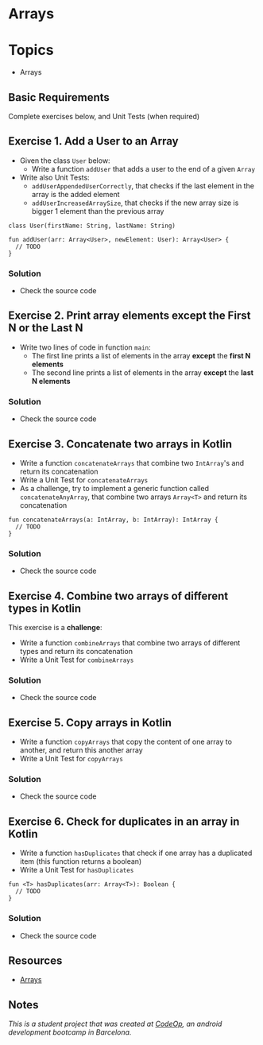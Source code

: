 
# Arrays

# Topics
- Arrays

## Basic Requirements

Complete exercises below, and Unit Tests (when required)

## Exercise 1. Add a User to an Array

- Given the class `User` below:
  - Write a function `addUser` that adds a user to the end of a given `Array`
- Write also Unit Tests:
  - `addUserAppendedUserCorrectly`, that checks if the last element in the array is the added element
  - `addUserIncreasedArraySize`, that checks if the new array size is bigger 1 element than the previous array

```
class User(firstName: String, lastName: String)

fun addUser(arr: Array<User>, newElement: User): Array<User> {
  // TODO
}
```

### Solution
- Check the source code

## Exercise 2. Print array elements except the First N or the Last N

- Write two lines of code in function `main`:
  - The first line prints a list of elements in the array **except** the **first N elements**
  - The second line prints a list of elements in the array **except** the **last N elements**

### Solution
- Check the source code

## Exercise 3. Concatenate two arrays in Kotlin

- Write a function `concatenateArrays` that combine two `IntArray`'s and return its concatenation
- Write a Unit Test for `concatenateArrays`
- As a challenge, try to implement a generic function called `concatenateAnyArray`, that combine two arrays `Array<T>` and return its concatenation

```
fun concatenateArrays(a: IntArray, b: IntArray): IntArray {
  // TODO
}
```

### Solution
- Check the source code

## Exercise 4. Combine two arrays of different types in Kotlin

This exercise is a **challenge**:

- Write a function `combineArrays` that combine two arrays of different types and return its concatenation
- Write a Unit Test for `combineArrays`

### Solution
- Check the source code

## Exercise 5. Copy arrays in Kotlin

- Write a function `copyArrays` that copy the content of one array to another, and return this another array
- Write a Unit Test for `copyArrays`

### Solution
- Check the source code

## Exercise 6. Check for duplicates in an array in Kotlin

- Write a function `hasDuplicates` that check if one array has a duplicated item (this function returns a boolean)
- Write a Unit Test for `hasDuplicates`

```
fun <T> hasDuplicates(arr: Array<T>): Boolean {
  // TODO
}
```

### Solution
- Check the source code

## Resources

- [Arrays](https://www.w3schools.com/kotlin/kotlin_arrays.php)

## Notes

_This is a student project that was created at [CodeOp](http://CodeOp.tech), an android development bootcamp in Barcelona._
